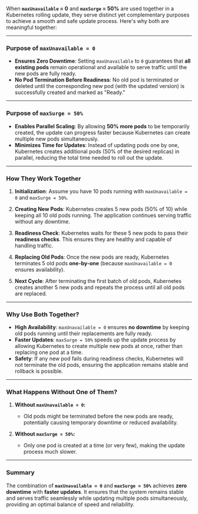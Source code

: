 When **`maxUnavailable` = 0** and **`maxSurge` = 50%** are used together in a Kubernetes rolling update, they serve distinct yet complementary purposes to achieve a smooth and safe update process. Here's why both are meaningful together:

---

### **Purpose of `maxUnavailable = 0`**
- **Ensures Zero Downtime**: Setting `maxUnavailable` to `0` guarantees that **all existing pods** remain operational and available to serve traffic until the new pods are fully ready.  
- **No Pod Termination Before Readiness**: No old pod is terminated or deleted until the corresponding new pod (with the updated version) is successfully created and marked as "Ready."

---

### **Purpose of `maxSurge = 50%`**
- **Enables Parallel Scaling**: By allowing **50% more pods** to be temporarily created, the update can progress faster because Kubernetes can create multiple new pods simultaneously.  
- **Minimizes Time for Updates**: Instead of updating pods one by one, Kubernetes creates additional pods (50% of the desired replicas) in parallel, reducing the total time needed to roll out the update.

---

### **How They Work Together**
1. **Initialization**: Assume you have 10 pods running with `maxUnavailable = 0` and `maxSurge = 50%`.
   
2. **Creating New Pods**: Kubernetes creates 5 new pods (50% of 10) while keeping all 10 old pods running. The application continues serving traffic without any downtime.

3. **Readiness Check**: Kubernetes waits for these 5 new pods to pass their **readiness checks**. This ensures they are healthy and capable of handling traffic.

4. **Replacing Old Pods**: Once the new pods are ready, Kubernetes terminates 5 old pods **one-by-one** (because `maxUnavailable = 0` ensures availability).

5. **Next Cycle**: After terminating the first batch of old pods, Kubernetes creates another 5 new pods and repeats the process until all old pods are replaced.

---

### **Why Use Both Together?**
- **High Availability**: `maxUnavailable = 0` ensures **no downtime** by keeping old pods running until their replacements are fully ready.  
- **Faster Updates**: `maxSurge = 50%` speeds up the update process by allowing Kubernetes to create multiple new pods at once, rather than replacing one pod at a time.  
- **Safety**: If any new pod fails during readiness checks, Kubernetes will not terminate the old pods, ensuring the application remains stable and rollback is possible.

---

### **What Happens Without One of Them?**
1. **Without `maxUnavailable = 0`:**
   - Old pods might be terminated before the new pods are ready, potentially causing temporary downtime or reduced availability.

2. **Without `maxSurge = 50%`:**
   - Only one pod is created at a time (or very few), making the update process much slower.

---

### **Summary**
The combination of **`maxUnavailable = 0`** and **`maxSurge = 50%`** achieves **zero downtime** with **faster updates**. It ensures that the system remains stable and serves traffic seamlessly while updating multiple pods simultaneously, providing an optimal balance of speed and reliability.
